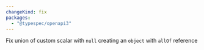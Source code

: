 ```yaml
---
changeKind: fix
packages:
  - "@typespec/openapi3"
---
```


Fix union of custom scalar with `null` creating an `object` with `allOf` reference
